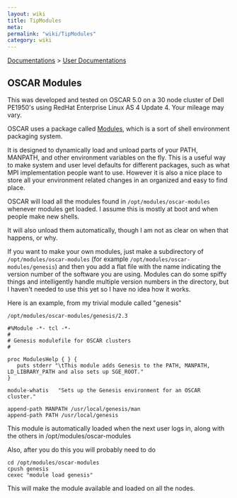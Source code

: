 ```yaml
---
layout: wiki
title: TipModules
meta: 
permalink: "wiki/TipModules"
category: wiki
---
```

<!-- Name: TipModules -->
<!-- Version: 1 -->
<!-- Author: jparpail -->
[Documentations](Document) > [User Documentations](Support) 

## OSCAR Modules

This was developed and tested on OSCAR 5.0 on a 30 node cluster of Dell PE1950's using RedHat Enterprise Linux AS 4 Update 4.  Your mileage may vary.

OSCAR uses a package called [Modules](http://modules.sourceforge.net), which is a sort of shell environment packaging system.

It is designed to dynamically load and unload parts of your PATH, MANPATH, and other environment variables on the fly.  This is a useful way to make system and user level defaults for different packages, such as what MPI implementation people want to use.  However it is also a nice place to store all your environment related changes in an organized and easy to find place.

OSCAR will load all the modules found in `/opt/modules/oscar-modules` whenever modules get loaded.  I assume this is mostly at boot and when people make new shells.

It will also unload them automatically, though I am not as clear on when that happens, or why.

If you want to make your own modules, just make a subdirectory of `/opt/modules/oscar-modules` (for example `/opt/modules/oscar-modules/genesis`) and then you add a flat file with the name indicating the version number of the software you are using.  Modules can do some spiffy things and intelligently handle multiple version numbers in the directory, but I haven't needed to use this yet so I have no idea how it works.

Here is an example, from my trivial module called "genesis"

`/opt/modules/oscar-modules/genesis/2.3`

    #%Module -*- tcl -*-
    #
    # Genesis modulefile for OSCAR clusters
    #
    
    proc ModulesHelp { } {
       puts stderr "\tThis module adds Genesis to the PATH, MANPATH, LD_LIBRARY_PATH and also sets up SGE_ROOT."
    }
      
    module-whatis   "Sets up the Genesis environment for an OSCAR cluster."
      
    append-path MANPATH /usr/local/genesis/man
    append-path PATH /usr/local/genesis

This module is automatically loaded when the next user logs in, along with the others in /opt/modules/oscar-modules

Also, after you do this you will probably need to do

    cd /opt/modules/oscar-modules
    cpush genesis
    cexec "module load genesis"

This will make the module available and loaded on all the nodes.
